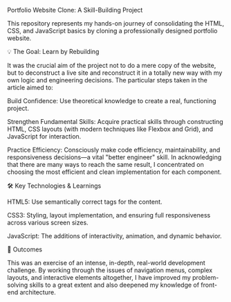 Portfolio​‍​‌‍​‍‌​‍​‌‍​‍‌ Website Clone: A Skill-Building Project

This repository represents my hands-on journey of consolidating the HTML, CSS, and JavaScript basics by cloning a professionally designed portfolio website.

💡 The Goal: Learn by Rebuilding

It was the crucial aim of the project not to do a mere copy of the website, but to deconstruct a live site and reconstruct it in a totally new way with my own logic and engineering decisions. The particular steps taken in the article aimed to:

Build Confidence: Use theoretical knowledge to create a real, functioning project.

Strengthen Fundamental Skills: Acquire practical skills through constructing HTML, CSS layouts (with modern techniques like Flexbox and Grid), and JavaScript for interaction.

Practice Efficiency: Consciously make code efficiency, maintainability, and responsiveness decisions—a vital "better engineer" skill. In acknowledging that there are many ways to reach the same result, I concentrated on choosing the most efficient and clean implementation for each component.

🛠️ Key Technologies & Learnings

HTML5: Use semantically correct tags for the content.

CSS3: Styling, layout implementation, and ensuring full responsiveness across various screen sizes.

JavaScript: The additions of interactivity, animation, and dynamic behavior.

🌟 Outcomes

This was an exercise of an intense, in-depth, real-world development challenge. By working through the issues of navigation menus, complex layouts, and interactive elements altogether, I have improved my problem-solving skills to a great extent and also deepened my knowledge of front-end ​‍​‌‍​‍‌​‍​‌‍​‍‌architecture.
